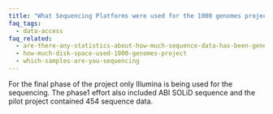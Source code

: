 ```yaml
---
title: "What Sequencing Platforms were used for the 1000 genomes project?"
faq_tags:
  - data-access
faq_related:
  - are-there-any-statistics-about-how-much-sequence-data-has-been-generated-project
  - how-much-disk-space-used-1000-genomes-project
  - which-samples-are-you-sequencing
---
```

                    
For the final phase of the project only Illumina is being used for the sequencing. The phase1 effort also included ABI SOLiD sequence and the pilot project contained 454 sequence data.
